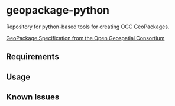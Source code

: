 geopackage-python
=================

Repository for python-based tools for creating OGC GeoPackages.

[GeoPackage Specification from the Open Geospatial
Consortium](http://opengeospatial.org/standards/geopackage)

Requirements
------------

Usage
-----

Known Issues
------------

